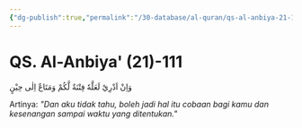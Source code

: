 ```yaml
---
{"dg-publish":true,"permalink":"/30-database/al-quran/qs-al-anbiya-21-111/"}
---
```



# QS. Al-Anbiya' (21)-111
وَاِنْ اَدْرِيْ لَعَلَّهٗ فِتْنَةٌ لَّكُمْ وَمَتَاعٌ اِلٰى حِيْنٍ 

Artinya: *"Dan aku tidak tahu, boleh jadi hal itu cobaan bagi kamu dan kesenangan sampai waktu yang ditentukan."*
